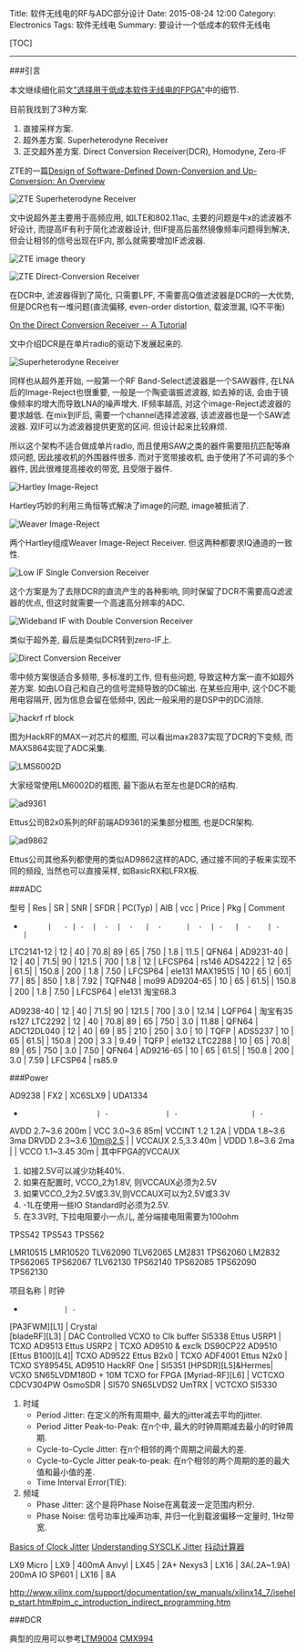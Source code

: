 Title: 软件无线电的RF与ADC部分设计
Date: 2015-08-24 12:00
Category: Electronics
Tags: 软件无线电
Summary: 要设计一个低成本的软件无线电

[TOC]

---

###引言

本文继续细化前文["选择用于低成本软件无线电的FPGA"]({filename}选择用于低成本软件无线电的FPGA.md)中的细节.

目前我找到了3种方案.

1. 直接采样方案.
2. 超外差方案. Superheterodyne Receiver
3. 正交超外差方案. Direct Conversion Receiver(DCR), Homodyne, Zero-IF

ZTE的一篇[Design of Software-Defined Down-Conversion and Up-Conversion: An Overview](http://wwwen.zte.com.cn/endata/magazine/ztecommunications/2011Year/no4/articles/201202/t20120202_283025.html)

![ZTE Superheterodyne Receiver][2]

文中说超外差主要用于高频应用, 如LTE和802.11ac, 主要的问题是牛x的滤波器不好设计, 而提高IF有利于简化滤波器设计, 但IF提高后虽然镜像频率问题得到解决, 但会让相邻的信号出现在IF内, 那么就需要增加IF滤波器.

![ZTE image theory][4]

![ZTE Direct-Conversion Receiver][3]

在DCR中, 滤波器得到了简化, 只需要LPF, 不需要高Q值滤波器是DCR的一大优势, 但是DCR也有一堆问题(直流偏移, even-order distortion, 载波泄漏, IQ不平衡)

[On the Direct Conversion Receiver -- A Tutorial](http://www.microwavejournal.com/articles/3226-on-the-direct-conversion-receiver-a-tutorial)

文中介绍DCR是在单片radio的驱动下发展起来的.

![Superheterodyne Receiver][5]

同样也从超外差开始, 一般第一个RF Band-Select滤波器是一个SAW器件, 在LNA后的Image-Reject也很重要, 一般是一个陶瓷谐振滤波器, 如去掉的话, 会由于镜像频率的增大而导致LNA的噪声增大. IF频率越高, 对这个image-Reject滤波器的要求越低. 在mix到IF后, 需要一个channel选择滤波器, 该滤波器也是一个SAW滤波器. 双IF可以为滤波器提供更宽的区间. 但设计起来比较麻烦.

所以这个架构不适合做成单片radio, 而且使用SAW之类的器件需要阻抗匹配等麻烦问题, 因此接收机的外围器件很多. 而对于宽带接收机, 由于使用了不可调的多个器件, 因此很难提高接收的带宽, 且受限于器件.

![Hartley Image-Reject][6]

Hartley巧妙的利用三角恒等式解决了image的问题, image被抵消了.

![Weaver Image-Reject][7]

两个Hartley组成Weaver Image-Reject Receiver. 但这两种都要求IQ通道的一致性.

![Low IF Single Conversion Receiver][8]

这个方案是为了去除DCR的直流产生的各种影响, 同时保留了DCR不需要高Q滤波器的优点, 但这时就需要一个高速高分辨率的ADC.

![Wideband IF with Double Conversion Receiver][9]

类似于超外差, 最后是类似DCR转到zero-IF上.

![Direct Conversion Receiver][10]

零中频方案很适合多频带, 多标准的工作, 但有些问题, 导致这种方案一直不如超外差方案. 如由LO自己和自己的信号混频导致的DC输出. 在某些应用中, 这个DC不能用电容隔开, 因为信息会留在低频中, 因此一般采用的是DSP中的DC消除.


![hackrf rf block][11]

图为HackRF的MAX一对芯片的框图, 可以看出max2837实现了DCR的下变频, 而MAX5864实现了ADC采集.

![LMS6002D][12]

大家经常使用LM6002D的框图, 最下面从右至左也是DCR的结构.

![ad9361][13]

Ettus公司B2x0系列的RF前端AD9361的采集部分框图, 也是DCR架构.

![ad9862][14]

Ettus公司其他系列都使用的类似AD9862这样的ADC, 通过接不同的子板来实现不同的频段, 当然也可以直接采样, 如BasicRX和LFRX板.

###ADC

型号        | Res | SR | SNR | SFDR | PC(Typ) | AIB | vcc | Price | Pkg     | Comment
-           |   - | -  |  -  |  -   |  -      |  -  | -   |  -    | -       |
LTC2141-12  | 12  | 40 | 70.8| 89   | 65      | 750 | 1.8 | 11.5  | QFN64   |
AD9231-40   | 12  | 40 | 71.5| 90   | 121.5   | 700 | 1.8 | 12    | LFCSP64 | rs146
ADS4222     | 12  | 65 | 61.5|      | 150.8   | 200 | 1.8 | 7.50  | LFCSP64 | ele131
MAX19515    | 10  | 65 | 60.1| 77   | 85      | 850 | 1.8 | 7.92  | TQFN48  | mo99
AD9204-65   | 10  | 65 | 61.5|      | 150.8   | 200 | 1.8 | 7.50  | LFCSP64 | ele131 淘宝68.3

AD9238-40   | 12  | 40 | 71.5| 90   | 121.5   | 700 | 3.0 | 12.14 | LQFP64  | 淘宝有35 rs127
LTC2292     | 12  | 40 | 70.8| 89   | 65      | 750 | 3.0 | 11.88 | QFN64   |
ADC12DL040  | 12  | 40 | 69  | 85   | 210     | 250 | 3.0 | 10    | TQFP    |
ADS5237     | 10  | 65 | 61.5|      | 150.8   | 200 | 3.3 | 9.49  | TQFP    | ele132
LTC2288     | 10  | 65 | 70.8| 89   | 65      | 750 | 3.0 | 7.50  | QFN64   |
AD9216-65   | 10  | 65 | 61.5|      | 150.8   | 200 | 3.0 | 7.59  | LFCSP64 | rs85.9

###Power

AD9238                  |  FX2           | XC6SLX9            | UDA1334
-                       | -              | -                  | -
AVDD 2.7~3.6 200m       | VCC 3.0~3.6 85m| VCCINT 1.2 1.2A    | VDDA 1.8~3.6 3ma
DRVDD 2.3~3.6 10m@2.5   |                | VCCAUX 2.5,3.3 40m | VDDD 1.8~3.6 2ma
                        |                | VCCO 1.1~3.45 30m  |
其中FPGA的VCCAUX

1. 如接2.5V可以减少功耗40%.
2. 如果在配置时, VCCO_2为1.8V, 则VCCAUX必须为2.5V
3. 如果VCCO_2为2.5V或3.3V,则VCCAUX可以为2.5V或3.3V
4. -1L在使用一些IO Standard时必须为2.5V.
5. 在3.3V时, 下拉电阻要小一点儿, 差分端接电阻需要为100ohm

TPS542
TPS543
TPS562

LMR10515
LMR10520
TLV62090
TLV62065
LM2831
TPS62060
LM2832
TPS62065
TPS62067
TLV62130
TPS62140
TPS62085
TPS62090
TPS62130

项目名称        | 时钟          
-               | -             
[PA3FWM][L1]    | Crystal       
[bladeRF][L3]   | DAC Controlled VCXO to Clk buffer SI5338
Ettus USRP1     | TCXO AD9513
Ettus USRP2     | TCXO AD9510 & exclk DS90CP22 AD9510
[Ettus B100][L4]| TCXO AD9522
Ettus B2x0      | TCXO ADF4001
Ettus N2x0      | TCXO SY89545L AD9510
HackRF One      | SI5351
[HPSDR][L5]&Hermes| VCXO SN65LVDM180D + 10M TCXO for FPGA
[Myriad-RF][L6] | VCTCXO CDCV304PW
OsmoSDR         | SI570 SN65LVDS2
UmTRX           | VCTCXO SI5330

1. 时域
    * Period Jitter: 在定义的所有周期中, 最大的jitter减去平均的jitter.
    * Period Jitter Peak-to-Peak: 在n个中, 最大的时钟周期减去最小的时钟周期.
    * Cycle-to-Cycle Jitter: 在n个相邻的两个周期之间最大的差.
    * Cycle-to-Cycle Jitter peak-to-peak: 在n个相邻的两个周期的差的最大值和最小值的差.
    * Time Interval Error(TIE):
2. 频域
    * Phase Jitter: 这个是将Phase Noise在离载波一定范围内积分.
    * Phase Noise: 信号功率比噪声功率, 并归一化到载波偏移一定量时, 1Hz带宽.

[Basics of Clock Jitter](http://www.onsemi.cn/pub_link/Collateral/AND8459-D.PDF)
[Understanding SYSCLK Jitter](http://cache.freescale.com/files/32bit/doc/app_note/AN4056.pdf)
[抖动计算器](http://www.maximintegrated.com/cn/design/tools/calculators/general-engineering/jitter.cfm)

LX9 Micro | LX9  | 400mA
Anvyl     | LX45 | 2A+
Nexys3    | LX16 | 3A(.2A~1.9A) 200mA IO
SP601     | LX16 | 8A

http://www.xilinx.com/support/documentation/sw_manuals/xilinx14_7/isehelp_start.htm#pim_c_introduction_indirect_programming.htm

###DCR

典型的应用可以参考[LTM9004](http://www.linear.com/product/LTM9004)
[CMX994](http://www.radiolocman.com/news/new.html?di=63542)


[1]: {filename}../images/ruan-jian-wu-xian-dian-de-rfyu-adcbu-fen-she-ji/1.jpg
[2]: {filename}../images/ruan-jian-wu-xian-dian-de-rfyu-adcbu-fen-she-ji/2.gif
[3]: {filename}../images/ruan-jian-wu-xian-dian-de-rfyu-adcbu-fen-she-ji/3.gif
[4]: {filename}../images/ruan-jian-wu-xian-dian-de-rfyu-adcbu-fen-she-ji/4.gif
[5]: {filename}../images/ruan-jian-wu-xian-dian-de-rfyu-adcbu-fen-she-ji/5.jpg
[6]: {filename}../images/ruan-jian-wu-xian-dian-de-rfyu-adcbu-fen-she-ji/6.jpg
[7]: {filename}../images/ruan-jian-wu-xian-dian-de-rfyu-adcbu-fen-she-ji/7.jpg
[8]: {filename}../images/ruan-jian-wu-xian-dian-de-rfyu-adcbu-fen-she-ji/8.jpg
[9]: {filename}../images/ruan-jian-wu-xian-dian-de-rfyu-adcbu-fen-she-ji/9.jpg
[10]: {filename}../images/ruan-jian-wu-xian-dian-de-rfyu-adcbu-fen-she-ji/10.jpg
[11]: {filename}../images/ruan-jian-wu-xian-dian-de-rfyu-adcbu-fen-she-ji/11.png
[12]: {filename}../images/ruan-jian-wu-xian-dian-de-rfyu-adcbu-fen-she-ji/12.png
[13]: {filename}../images/ruan-jian-wu-xian-dian-de-rfyu-adcbu-fen-she-ji/13.png
[14]: {filename}../images/ruan-jian-wu-xian-dian-de-rfyu-adcbu-fen-she-ji/14.png

[^1]: 这一行数据主要来自各自器件的DC and AC switching characteristic中的Recommended Operating Conditions.
